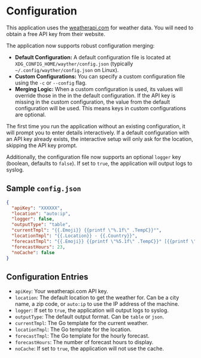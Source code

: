 # Configuration

This application uses the [weatherapi.com](https://www.weatherapi.com/) for weather data. You will need to obtain a free API key from their website.

The application now supports robust configuration merging:
*   **Default Configuration:** A default configuration file is located at `XDG_CONFIG_HOME/wayther/config.json` (typically `~/.config/wayther/config.json` on Linux).
*   **Custom Configurations:** You can specify a custom configuration file using the `-c` or `--config` flag.
*   **Merging Logic:** When a custom configuration is used, its values will override those in the in the default configuration. If the API key is missing in the custom configuration, the value from the default configuration will be used. This means keys in custom configurations are optional.

The first time you run the application without an existing configuration, it will prompt you to enter details interactively. If a default configuration with an API key already exists, the interactive setup will only ask for the location, skipping the API key prompt.

Additionally, the configuration file now supports an optional `logger` key (boolean, defaults to `false`). If set to `true`, the application will output logs to syslog.

## Sample `config.json`

```json
{
  "apiKey": "XXXXXX",
  "location": "auto:ip",
  "logger": false,
  "outputType": "table",
  "currentTmpl": "{{.Emoji}} {{printf \"%.1f\" .TempC}}°",
  "locationTmpl": "{{.Location}} - {{.Country}}",
  "forecastTmpl": "{{.Emoji}} {{printf \"%5.1f\" .TempC}}° [{{printf \"%5.1f\" .FeelslikeC}}°]",
  "forecastHours": 23,
  "noCache": false
}
```

## Configuration Entries

*   `apiKey`: Your weatherapi.com API key.
*   `location`: The default location to get the weather for. Can be a city name, a zip code, or `auto:ip` to use the IP address of the machine.
*   `logger`: If set to `true`, the application will output logs to syslog.
*   `outputType`: The default output format. Can be `table` or `json`.
*   `currentTmpl`: The Go template for the current weather.
*   `locationTmpl`: The Go template for the location.
*   `forecastTmpl`: The Go template for the hourly forecast.
*   `forecastHours`: The number of forecast hours to display.
*   `noCache`: If set to `true`, the application will not use the cache.

